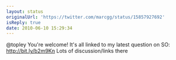 ```yaml
---
layout: status
originalUrl: 'https://twitter.com/marcgg/status/15857927692'
isReply: true
date: 2010-06-10 15:29:34
---
```


@topley You're welcome! It's all linked to my latest question on SO: http://bit.ly/b2m9Kn Lots of discussion/links there
